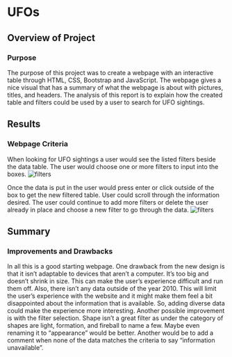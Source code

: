 # UFOs

## Overview of Project
### Purpose

The purpose of this project was to create a webpage with an interactive table through HTML, CSS, Bootstrap and JavaScript. The webpage gives a nice visual that has a summary of what the webpage is about with pictures, titles, and headers. The analysis of this report is to explain how the created table and filters could be used by a user to search for UFO sightings. 


## Results
### Webpage Criteria

When looking for UFO sightings a user would see the listed filters beside the data table. The user would choose one or more filters to input into the boxes.
![filters](https://user-images.githubusercontent.com/88587406/139603779-cc4fbf3e-5a88-4efa-aa8e-6f2d86e579e6.PNG)

 Once the data is put in the user would press enter or click outside of the box to get the new filtered table. User could scroll through the information desired. The user could continue to add more filters or delete the user already in place and choose a new filter to go through the data.
![filters](https://user-images.githubusercontent.com/88587406/139603801-5b78ef42-caab-4e23-9601-de47cdc702ea.PNG)

## Summary
### Improvements and Drawbacks

In all this is a good starting webpage. One drawback from the new design is that it isn’t adaptable to devices that aren’t a computer. It’s too big and doesn’t shrink in size. This can make the user’s experience difficult and run them off. Also, there isn’t any data outside of the year 2010. This will limit the user’s experience with the website and it might make them feel a bit disappointed about the information that is available. So, adding diverse data could make the experience more interesting. Another possible improvement is with the filter selection. Shape isn’t a great filter as under the category of shapes are light, formation, and fireball to name a few. Maybe even renaming it to “appearance” would be better. Another would be to add a comment when none of the data matches the criteria to say “information unavailable”.


